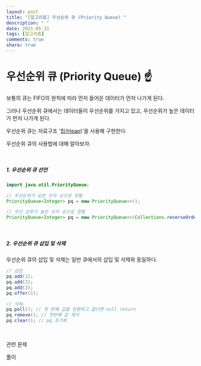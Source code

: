 ```yaml
---
layout: post
title: "[알고리즘] 우선순위 큐 (Priority Queue) "
description: " "
date: 2021-05-31
tags: [알고리즘]
comments: true
share: true
---
```


# 우선순위 큐 (Priority Queue) ☝

보통의 큐는 FIFO의 원칙에 따라 먼저 들어온 데이터가 먼저 나가게 된다.

그러나 우선순위 큐에서는 데이터들이 우선순위를 가지고 있고, 우선순위가 높은 데이터가 먼저 나가게 된다.

우선순위 큐는 자료구조 '[힙(Heap)](https://github.com/kong0527/Self-Study-TIL/blob/master/%ED%9E%99.md)'을 사용해 구현한다.

우선순위 큐의 사용법에 대해 알아보자. 

<br/>

##### 1.  우선순위 큐 선언

```java
import java.util.PriorityQueue;

// 우선순위가 낮은 숫자 순으로 정렬
PriorityQueue<Integer> pq = new PriorityQueue<>();

// 우선 순위가 높은 숫자 순으로 정렬
PriorityQueue<Integer> pq = new PriorityQueue<>(Collections.reverseOrder());
```

<br/>

##### 2. 우선순위 큐 삽입 및 삭제

우선순위 큐의 삽입 및 삭제는 일반 큐에서의 삽입 및 삭제와 동일하다.

```java
// 삽입
pq.add(1);
pq.add(2);
pq.add(3);
pq.offer(1);

// 삭제
pq.poll(); // 첫 번째 값을 반환하고 없다면 null return
pq.remove(); // 첫번째 값 제거
pq.clear(); // pq 초기화
```

<br/>

관련 문제

풀이